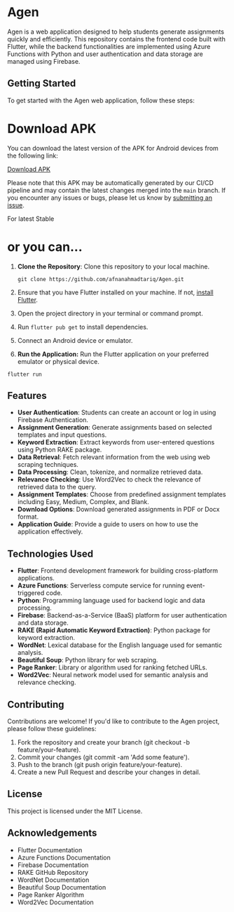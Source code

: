 # Agen

Agen is a web application designed to help students generate assignments quickly and efficiently. This repository contains the frontend code built with Flutter, while the backend functionalities are implemented using Azure Functions with Python and user authentication and data storage are managed using Firebase.

## Getting Started

To get started with the Agen web application, follow these steps:

# Download APK

You can download the latest version of the APK for Android devices from the following link:

[Download APK](../../releases/download/v0.3.1/app-arm64-v8a-release.apk)

Please note that this APK may be automatically generated by our CI/CD pipeline and may contain the latest changes merged into the `main` branch. If you encounter any issues or bugs, please let us know by [submitting an issue](../../issues).

For latest Stable 

# or you can...

1. **Clone the Repository**: Clone this repository to your local machine.

   ```
   git clone https://github.com/afnanahmadtariq/Agen.git
   ```
2. Ensure that you have Flutter installed on your machine. If not, [install Flutter](https://flutter.dev/docs/get-started/install).
3. Open the project directory in your terminal or command prompt.
4. Run `flutter pub get` to install dependencies.
5. Connect an Android device or emulator.
6. **Run the Application:** Run the Flutter application on your preferred emulator or physical device.
```
flutter run
```

## Features

- **User Authentication**: Students can create an account or log in using Firebase Authentication.
- **Assignment Generation**: Generate assignments based on selected templates and input questions.
- **Keyword Extraction**: Extract keywords from user-entered questions using Python RAKE package.
- **Data Retrieval**: Fetch relevant information from the web using web scraping techniques.
- **Data Processing**: Clean, tokenize, and normalize retrieved data.
- **Relevance Checking**: Use Word2Vec to check the relevance of retrieved data to the query.
- **Assignment Templates**: Choose from predefined assignment templates including Easy, Medium, Complex, and Blank.
- **Download Options**: Download generated assignments in PDF or Docx format.
- **Application Guide**: Provide a guide to users on how to use the application effectively.

## Technologies Used

- **Flutter**: Frontend development framework for building cross-platform applications.
- **Azure Functions**: Serverless compute service for running event-triggered code.
- **Python**: Programming language used for backend logic and data processing.
- **Firebase**: Backend-as-a-Service (BaaS) platform for user authentication and data storage.
- **RAKE (Rapid Automatic Keyword Extraction)**: Python package for keyword extraction.
- **WordNet**: Lexical database for the English language used for semantic analysis.
- **Beautiful Soup**: Python library for web scraping.
- **Page Ranker**: Library or algorithm used for ranking fetched URLs.
- **Word2Vec**: Neural network model used for semantic analysis and relevance checking.

## Contributing

Contributions are welcome! If you'd like to contribute to the Agen project, please follow these guidelines:

1. Fork the repository and create your branch (git checkout -b feature/your-feature).
2. Commit your changes (git commit -am 'Add some feature').
3. Push to the branch (git push origin feature/your-feature).
4. Create a new Pull Request and describe your changes in detail.

## License

This project is licensed under the MIT License.

## Acknowledgements

- Flutter Documentation
- Azure Functions Documentation
- Firebase Documentation
- RAKE GitHub Repository
- WordNet Documentation
- Beautiful Soup Documentation
- Page Ranker Algorithm
- Word2Vec Documentation